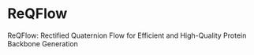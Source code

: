 # ReQFlow
ReQFlow: Rectified Quaternion Flow for Efficient and High-Quality Protein Backbone Generation
